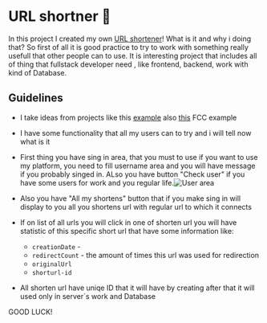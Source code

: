 # URL shortner 📎

In this project I created my own [URL shortener](https://en.wikipedia.org/wiki/URL_shortening)!
What is it and why i doing that? So first of all it is good practice to try to work with something really usefull that other people can to use. It is interesting project that includes all of thing that fullstack developer need , like frontend, backend, work with kind of Database.

## Guidelines

- I take ideas from projects like this [example](https://www.shorturl.at/) also [this](https://url-shortener-microservice.freecodecamp.rocks/) FCC example

- I have some functionality that all my users can to try and i will tell now what is it

- First thing you have sing in area, that you must to use if you want to use my platform, you need to fill username area and you will have message if you probably singed in. ALso you have button "Check user" if you have some users for work and you regular life.![User area](./readme-images/user-area)

- Also you have "All my shortens" button that if you make sing in will display to you all you shortens url with regular url to which it connects

- If on list of all urls you will click in one of shorten url you will have statistic of this specific short url that have some information like:

  - `creationDate` -
  - `redirectCount` - the amount of times this url was used for redirection
  - `originalUrl`
  - `shorturl-id`

- All shorten url have uniqe ID that it will have by creating after that it will used only in server`s work and Database

GOOD LUCK!
